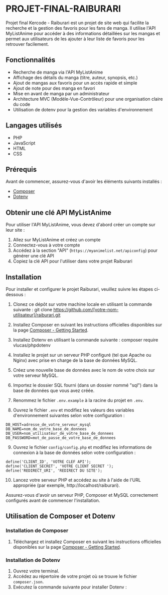 # PROJET-FINAL-RAIBURARI

Projet final Kercode - Raiburari est un projet de site web qui facilite la recherche et la gestion des favoris pour les fans de manga. Il utilise l'API MyListAnime pour accéder à des informations détaillées sur les mangas et permet aux utilisateurs de les ajouter à leur liste de favoris pour les retrouver facilement.

## Fonctionnalités

- Recherche de manga via l'API MyListAnime
- Affichage des détails du manga (titre, auteur, synopsis, etc.)
- Ajout de mangas aux favoris pour un accès rapide et simple
- Ajout de note pour des manga en favori
- Mise en avant de manga par un administrateur
- Architecture MVC (Modèle-Vue-Contrôleur) pour une organisation claire du code
- Utilisation de dotenv pour la gestion des variables d'environnement

## Langages utilisés

- PHP
- JavaScript
- HTML
- CSS

## Prérequis

Avant de commencer, assurez-vous d'avoir les éléments suivants installés :

- [Composer](https://getcomposer.org/doc/00-intro.md#installation-linux-unix-macos)
- [Dotenv](https://github.com/vlucas/phpdotenv#installation)

## Obtenir une clé API MyListAnime

Pour utiliser l'API MyListAnime, vous devez d'abord créer un compte sur leur site :

1. Allez sur MyListAnime et créez un compte
2. Connectez-vous à votre compte
3. Accédez à la section "API" (``` https://myanimelist.net/apiconfig ```) pour générer une clé API
4. Copiez la clé API pour l'utiliser dans votre projet Raiburari

## Installation

Pour installer et configurer le projet Raiburari, veuillez suivre les étapes ci-dessous :

1. Clonez ce dépôt sur votre machine locale en utilisant la commande suivante :
git clone https://github.com/[votre-nom-utilisateur]/raiburari.git

2. Installez Composer en suivant les instructions officielles disponibles sur la page [Composer - Getting Started](https://getcomposer.org/doc/00-intro.md#installation-linux-unix-macos).

3. Installez Dotenv en utilisant la commande suivante :
composer require vlucas/phpdotenv

4. Installez le projet sur un serveur PHP configuré (tel que Apache ou Nginx) avec prise en charge de la base de données MySQL.

5. Créez une nouvelle base de données avec le nom de votre choix sur votre serveur MySQL.

6. Importez le dossier SQL fourni (dans un dossier nommé "sql") dans la base de données que vous avez créée.

7. Renommez le fichier `.env.example` à la racine du projet en `.env`.

8. Ouvrez le fichier `.env` et modifiez les valeurs des variables d'environnement suivantes selon votre configuration :

```
DB_HOST=adresse_de_votre_serveur_mysql
DB_NAME=nom_de_votre_base_de_donnees
DB_USER=nom_utilisateur_de_votre_base_de_donnees
DB_PASSWORD=mot_de_passe_de_votre_base_de_donnees
```

9. Ouvrez le fichier `config/config.php` et modifiez les informations de connexion à la base de données selon votre configuration :

```
define('CLIENT_ID', 'VOTRE CLEF API');
define('CLIENT_SECRET', 'VOTRE CLIENT SECRET ');
define('REDIRECT_URI', 'REDIRECT DU SITE');
```

10. Lancez votre serveur PHP et accédez au site à l'aide de l'URL appropriée (par exemple, http://localhost/raiburari).


Assurez-vous d'avoir un serveur PHP, Composer et MySQL correctement configurés avant de commencer l'installation.
## Utilisation de Composer et Dotenv

### Installation de Composer

1. Téléchargez et installez Composer en suivant les instructions officielles disponibles sur la page [Composer - Getting Started](https://getcomposer.org/doc/00-intro.md#installation-linux-unix-macos).

### Installation de Dotenv

1. Ouvrez votre terminal.
2. Accédez au répertoire de votre projet où se trouve le fichier `composer.json`.
3. Exécutez la commande suivante pour installer Dotenv :


